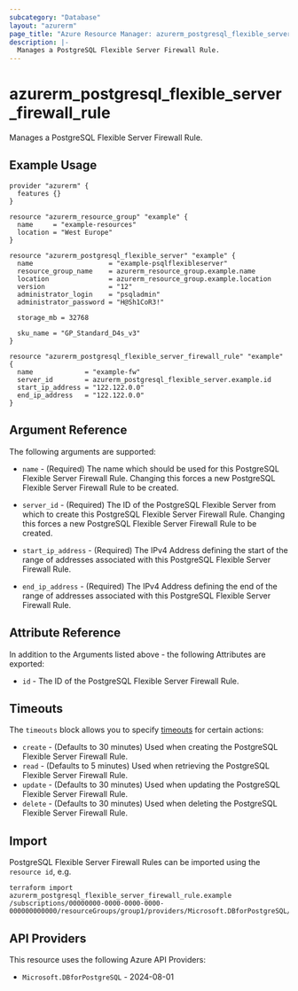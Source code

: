 ```yaml
---
subcategory: "Database"
layout: "azurerm"
page_title: "Azure Resource Manager: azurerm_postgresql_flexible_server_firewall_rule"
description: |-
  Manages a PostgreSQL Flexible Server Firewall Rule.
---
```


# azurerm_postgresql_flexible_server_firewall_rule

Manages a PostgreSQL Flexible Server Firewall Rule.

## Example Usage

```hcl
provider "azurerm" {
  features {}
}

resource "azurerm_resource_group" "example" {
  name     = "example-resources"
  location = "West Europe"
}

resource "azurerm_postgresql_flexible_server" "example" {
  name                   = "example-psqlflexibleserver"
  resource_group_name    = azurerm_resource_group.example.name
  location               = azurerm_resource_group.example.location
  version                = "12"
  administrator_login    = "psqladmin"
  administrator_password = "H@Sh1CoR3!"

  storage_mb = 32768

  sku_name = "GP_Standard_D4s_v3"
}

resource "azurerm_postgresql_flexible_server_firewall_rule" "example" {
  name             = "example-fw"
  server_id        = azurerm_postgresql_flexible_server.example.id
  start_ip_address = "122.122.0.0"
  end_ip_address   = "122.122.0.0"
}
```

## Argument Reference

The following arguments are supported:

* `name` - (Required) The name which should be used for this PostgreSQL Flexible Server Firewall Rule. Changing this forces a new PostgreSQL Flexible Server Firewall Rule to be created.

* `server_id` - (Required) The ID of the PostgreSQL Flexible Server from which to create this PostgreSQL Flexible Server Firewall Rule. Changing this forces a new PostgreSQL Flexible Server Firewall Rule to be created.

* `start_ip_address` - (Required) The IPv4 Address defining the start of the range of addresses associated with this PostgreSQL Flexible Server Firewall Rule.

* `end_ip_address` - (Required) The IPv4 Address defining the end of the range of addresses associated with this PostgreSQL Flexible Server Firewall Rule.

## Attribute Reference

In addition to the Arguments listed above - the following Attributes are exported:

* `id` - The ID of the PostgreSQL Flexible Server Firewall Rule.

## Timeouts

The `timeouts` block allows you to specify [timeouts](https://developer.hashicorp.com/terraform/language/resources/configure#define-operation-timeouts) for certain actions:

* `create` - (Defaults to 30 minutes) Used when creating the PostgreSQL Flexible Server Firewall Rule.
* `read` - (Defaults to 5 minutes) Used when retrieving the PostgreSQL Flexible Server Firewall Rule.
* `update` - (Defaults to 30 minutes) Used when updating the PostgreSQL Flexible Server Firewall Rule.
* `delete` - (Defaults to 30 minutes) Used when deleting the PostgreSQL Flexible Server Firewall Rule.

## Import

PostgreSQL Flexible Server Firewall Rules can be imported using the `resource id`, e.g.

```shell
terraform import azurerm_postgresql_flexible_server_firewall_rule.example /subscriptions/00000000-0000-0000-0000-000000000000/resourceGroups/group1/providers/Microsoft.DBforPostgreSQL/flexibleServers/flexibleServer1/firewallRules/firewallRule1
```

## API Providers
<!-- This section is generated, changes will be overwritten -->
This resource uses the following Azure API Providers:

* `Microsoft.DBforPostgreSQL` - 2024-08-01
